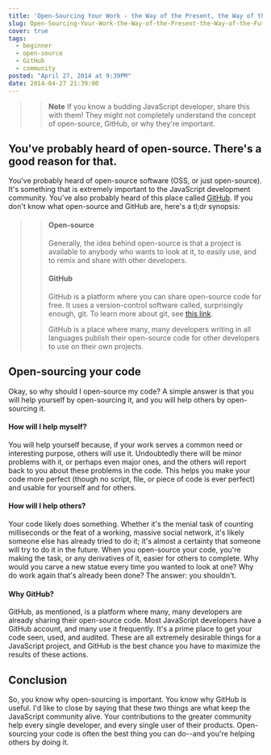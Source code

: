 ```yaml
---
title: 'Open-Sourcing Your Work - the Way of the Present, the Way of the Future'
slug: Open-Sourcing-Your-Work-the-Way-of-the-Present-the-Way-of-the-Future
cover: true
tags:
  - beginner
  - open-source
  - GitHub
  - community
posted: "April 27, 2014 at 9:39PM"
date: 2014-04-27 21:39:00
---
```


> > **Note** If you know a budding JavaScript developer, share this with them! They might not completely understand the concept of open-source, GitHub, or why they're important.

## You've probably heard of open-source. There's a good reason for that.

You've probably heard of open-source software (OSS, or just open-source). It's something that is extremely important to the JavaScript development community. You've also probably heard of this place called [GitHub](https://github.com/). If you don't know what open-source and GitHub are, here's a tl;dr synopsis:

> >#### Open-source
> >
> >Generally, the idea behind open-source is that a project is available to anybody who wants to look at it, to easily use, and to remix and share with other developers.
> >
> >#### GitHub
> >
> >GitHub is a platform where you can share open-source code for free. It uses a version-control software called, surprisingly enough, git. To learn more about git, see [this link](http://try.github.io/levels/1/challenges/1).
> >
> > GitHub is a place where many, many developers writing in all languages publish their open-source code for other developers to use on their own projects.

## Open-sourcing your code

Okay, so why should I open-source my code? A simple answer is that you will help yourself by open-sourcing it, and you will help others by open-sourcing it.

#### How will I help myself?

You will help yourself because, if your work serves a common need or interesting purpose, others will use it. Undoubtedly there will be minor problems with it, or perhaps even major ones, and the others will report back to you about these problems in the code. This helps you make your code more perfect (though no script, file, or piece of code is ever perfect) and usable for yourself and for others.

#### How will I help others?

Your code likely does something. Whether it's the menial task of counting milliseconds or the feat of a working, massive social network, it's likely someone else has already tried to do it; it's almost a certainty that someone will try to do it in the future. When you open-source your code, you're making the task, or any derivatives of it, easier for others to complete. Why would you carve a new statue every time you wanted to look at one? Why do work again that's already been done? The answer: you shouldn't.

#### Why GitHub?

GitHub, as mentioned, is a platform where many, many developers are already sharing their open-source code. Most JavaScript developers have a GitHub account, and many use it frequently. It's a prime place to get your code seen, used, and audited. These are all extremely desirable things for a JavaScript project, and GitHub is the best chance you have to maximize the results of these actions.

## Conclusion

So, you know why open-sourcing is important. You know why GitHub is useful. I'd like to close by saying that these two things are what keep the JavaScript community alive. Your contributions to the greater community help every single developer, and every single user of their products. Open-sourcing your code is often the best thing you can do--and you're helping others by doing it.
